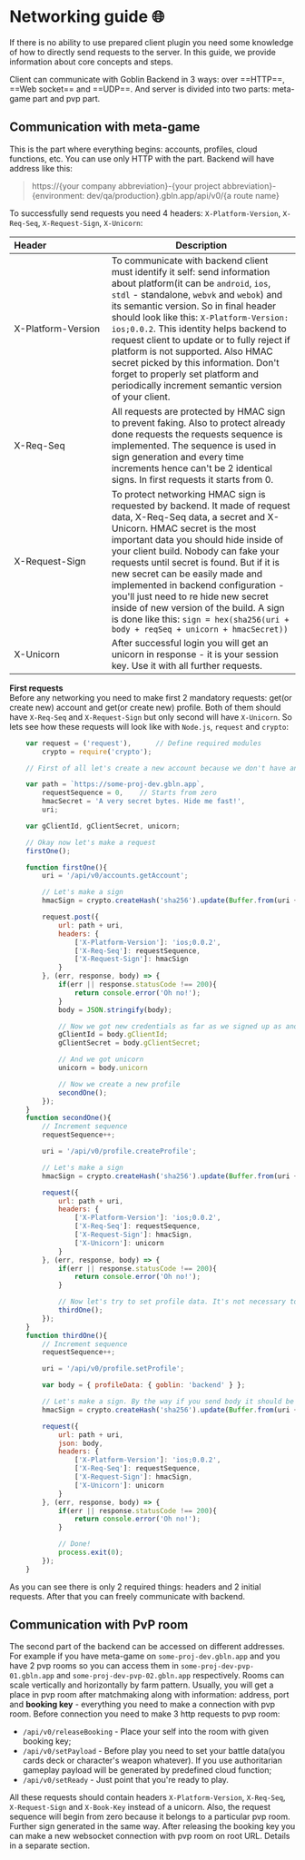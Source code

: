# Networking guide 🌐
If there is no ability to use prepared client plugin you need some knowledge of how to directly send requests to the server. In this guide, we provide information about core concepts and steps.

Client can communicate with Goblin Backend in 3 ways: over ==HTTP==, ==Web socket== and ==UDP==. And server is divided into two parts: meta-game part and pvp part.

## Communication with meta-game 
This is the part where everything begins: accounts, profiles, cloud functions, etc. You can use only HTTP with the part.
Backend will have address like this: 
> https://{your company abbreviation}-{your project abbreviation}-{environment: dev/qa/production}.gbln.app/api/v0/{a route name}

To successfully send requests you need 4 headers: `X-Platform-Version`, `X-Req-Seq`, `X-Request-Sign`, `X-Unicorn`:

| Header&nbsp;&nbsp;&nbsp;&nbsp;&nbsp;&nbsp;&nbsp;&nbsp;&nbsp;&nbsp;&nbsp;&nbsp;&nbsp;&nbsp;&nbsp;&nbsp;&nbsp;&nbsp;&nbsp;&nbsp;&nbsp;&nbsp;&nbsp; | Description |
|--------|-------------|
| X-Platform-Version | To communicate with backend client must identify it self: send information about platform(it can be `android`, `ios`, `stdl` - standalone, `webvk` and `webok`) and its semantic version. So in final header should look like this: `X-Platform-Version: ios;0.0.2`. This identity helps backend to request client to update or to fully reject if platform is not supported. Also HMAC secret picked by this information. Don't forget to properly set platform and periodically increment semantic version of your client. |
| X-Req-Seq          | All requests are protected by HMAC sign to prevent faking. Also to protect already done requests the requests sequence is implemented. The sequence is used in sign generation and every time increments hence can't be 2 identical signs. In first requests it starts from 0. |
| X-Request-Sign     | To protect networking HMAC sign is requested by backend. It made of request data, X-Req-Seq data, a secret and X-Unicorn. HMAC secret is the most important data you should hide inside of your client build. Nobody can fake your requests until secret is found. But if it is new secret can be easily made and implemented in backend configuration - you'll just need to re hide new secret inside of new version of the build. A sign is done like this: `sign = hex(sha256(uri + body + reqSeq + unicorn + hmacSecret))` |
| X-Unicorn          | After successful login you will get an unicorn in response - it is your session key. Use it with all further requests. |


**First requests**  
Before any networking you need to make first 2 mandatory requests: get(or create new) account and get(or create new) profile. Both of them should have `X-Req-Seq` and `X-Request-Sign` but only second will have `X-Unicorn`. So lets see how these requests will look like with `Node.js`, `request` and `crypto`:
```javascript
	var request = ('request'),		// Define required modules
		crypto = require('crypto');

	// First of all let's create a new account because we don't have any credentials

	var path = `https://some-proj-dev.gbln.app`,
		requestSequence = 0,	// Starts from zero
		hmacSecret = 'A very secret bytes. Hide me fast!',
		uri;

	var gClientId, gClientSecret, unicorn;

	// Okay now let's make a request
	firstOne();

	function firstOne(){
		uri = '/api/v0/accounts.getAccount';

		// Let's make a sign
		hmacSign = crypto.createHash('sha256').update(Buffer.from(uri + requestSequence + hmacSecret), 'binary').digest('hex');

		request.post({
			url: path + uri,
			headers: {
				['X-Platform-Version']: 'ios;0.0.2',
				['X-Req-Seq']: requestSequence,
				['X-Request-Sign']: hmacSign
			}
		}, (err, response, body) => {
			if(err || response.statusCode !== 200){
				return console.error('Oh no!');
			}
			body = JSON.stringify(body);

			// Now we got new credentials as far as we signed up as anonymous - Goblin Backend made it for us
			gClientId = body.gClientId;
			gClientSecret = body.gClientSecret;

			// And we got unicorn
			unicorn = body.unicorn

			// Now we create a new profile
			secondOne();
		});
	}
	function secondOne(){
		// Increment sequence
		requestSequence++;

		uri = '/api/v0/profile.createProfile';

		// Let's make a sign
		hmacSign = crypto.createHash('sha256').update(Buffer.from(uri + requestSequence + unicorn + hmacSecret), 'binary').digest('hex');

		request({
			url: path + uri,
			headers: {
				['X-Platform-Version']: 'ios;0.0.2',
				['X-Req-Seq']: requestSequence,
				['X-Request-Sign']: hmacSign,
				['X-Unicorn']: unicorn
			}
		}, (err, response, body) => {
			if(err || response.statusCode !== 200){
				return console.error('Oh no!');
			}

			// Now let's try to set profile data. It's not necessary to do this but it will demonstrace how to sign a post request with body
			thirdOne();
		});
	}
	function thirdOne(){
		// Increment sequence
		requestSequence++;

		uri = '/api/v0/profile.setProfile';

		var body = { profileData: { goblin: 'backend' } };

		// Let's make a sign. By the way if you send body it should be in sign!
		hmacSign = crypto.createHash('sha256').update(Buffer.from(uri + JSON.stringify(body) + requestSequence + unicorn + hmacSecret), 'binary').digest('hex');

		request({
			url: path + uri,
			json: body,
			headers: {
				['X-Platform-Version']: 'ios;0.0.2',
				['X-Req-Seq']: requestSequence,
				['X-Request-Sign']: hmacSign,
				['X-Unicorn']: unicorn
			}
		}, (err, response, body) => {
			if(err || response.statusCode !== 200){
				return console.error('Oh no!');
			}

			// Done! 
			process.exit(0);
		});
	}
```
As you can see there is only 2 required things: headers and 2 initial requests. After that you can freely communicate with backend.

## Communication with PvP room

The second part of the backend can be accessed on different addresses. For example if you have meta-game on `some-proj-dev.gbln.app` and you have 2 pvp rooms so you can access them in `some-proj-dev-pvp-01.gbln.app` and `some-proj-dev-pvp-02.gbln.app` respectively. Rooms can scale vertically and horizontally by farm pattern.
Usually, you will get a place in pvp room after matchmaking along with information: address, port and **booking key** - everything you need to make a connection with pvp room.
Before connection you need to make 3 http requests to pvp room: 

- `/api/v0/releaseBooking` - Place your self into the room with given booking key;
- `/api/v0/setPayload` - Before play you need to set your battle data(you cards deck or character's weapon whatever). If you use authoritarian gameplay payload will be generated by predefined cloud function;
- `/api/v0/setReady` - Just point that you're ready to play.

All these requests should contain headers `X-Platform-Version`, `X-Req-Seq`, `X-Request-Sign` and `X-Book-Key` instead of a unicorn. Also, the request sequence will begin from zero because it belongs to a particular pvp room. Further sign generated in the same way.
After releasing the booking key you can make a new websocket connection with pvp room on root URL. Details in a separate section.